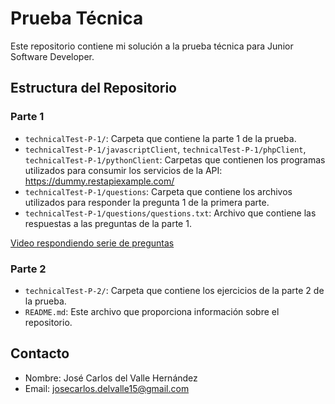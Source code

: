 # Prueba Técnica

Este repositorio contiene mi solución a la prueba técnica para Junior Software Developer. 

## Estructura del Repositorio

### Parte 1

- `technicalTest-P-1/`: Carpeta que contiene la parte 1 de la prueba.
- `technicalTest-P-1/javascriptClient`, 
  `technicalTest-P-1/phpClient`, 
  `technicalTest-P-1/pythonClient`: Carpetas que contienen los programas utilizados para consumir los servicios de la API: https://dummy.restapiexample.com/
- `technicalTest-P-1/questions`: Carpeta que contiene los archivos utilizados para responder la pregunta 1 de la primera parte.
- `technicalTest-P-1/questions/questions.txt`: Archivo que contiene las respuestas a las preguntas de la parte 1.

[Video respondiendo serie de preguntas](https://drive.google.com/file/d/1x4_2mgY4luMJERElgk5ZlSEzG_UQ958r/view?usp=drive_link)

### Parte 2
- `technicalTest-P-2/`: Carpeta que contiene los ejercicios de la parte 2 de la prueba.
- `README.md`: Este archivo que proporciona información sobre el repositorio.

## Contacto

- Nombre: José Carlos del Valle Hernández
- Email: josecarlos.delvalle15@gmail.com
